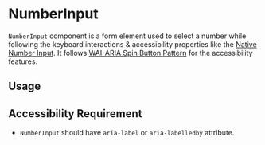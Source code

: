 # NumberInput

`NumberInput` component is a form element used to select a number while
following the keyboard interactions & accessibility properties like the
[Native Number Input](https://developer.mozilla.org/en-US/docs/Web/HTML/Element/input/number).
It follows
[WAI-ARIA Spin Button Pattern](https://www.w3.org/TR/wai-aria-practices-1.2/#spinbutton)
for the accessibility features.

<!-- INJECT_TOC -->

## Usage

<!-- IMPORT_EXAMPLE src/number-input/stories/__js/NumberInput.component.jsx -->

<!-- CODESANDBOX
link_title: NumberInput - Open On Sandbox
js: src/number-input/stories/__js/NumberInput.component.jsx
-->

## Accessibility Requirement

- `NumberInput` should have `aria-label` or `aria-labelledby` attribute.

<!-- INJECT_COMPOSITION src/number-input -->

<!-- INJECT_PROPS src/number-input -->
